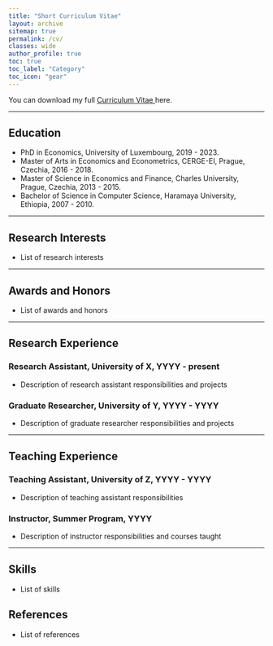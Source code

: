 ```yaml
---
title: "Short Curriculum Vitae"
layout: archive
sitemap: true
permalink: /cv/
classes: wide
author_profile: true
toc: true
toc_label: "Category"
toc_icon: "gear"
---
```

<!--
## Alemayehu D. Taye
[Email](mailto:alemsight@gmail.com) | [LinkedIn](https://www.linkedin.com/in/alex2446/) | [GitHub](https://github.com/alextaye)
-->
<i class='fas fa-download' style='font-size:24px'></i> You can download my full <a target="_blank" href="/_pages/Taye_cv.pdf">Curriculum Vitae <i class="far fa-file-pdf"></i></a> here. 

***

## <i class='fas fa-graduation-cap' style='font-size:24px'></i> Education

- PhD in Economics, University of Luxembourg, 2019 - 2023.
- Master of Arts in Economics and Econometrics, CERGE-EI, Prague, Czechia, 2016 - 2018.
- Master of Science in Economics and Finance, Charles University, Prague, Czechia, 2013 - 2015.
- Bachelor of Science in Computer Science, Haramaya University, Ethiopia, 2007 - 2010.

***

## Research Interests
- List of research interests

***

## <i class='fas fa-award' style='font-size:24px'></i> Awards and Honors
- List of awards and honors

***

## Research Experience

### Research Assistant, University of X, YYYY - present

- Description of research assistant responsibilities and projects

### Graduate Researcher, University of Y, YYYY - YYYY

- Description of graduate researcher responsibilities and projects

***

## Teaching Experience

### Teaching Assistant, University of Z, YYYY - YYYY

- Description of teaching assistant responsibilities

### Instructor, Summer Program, YYYY

- Description of instructor responsibilities and courses taught

*** 

## <i class='fas fa-tools' style='font-size:24px'></i> Skills
- List of skills


## References

- List of references

